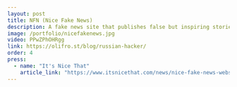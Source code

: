 ```yaml
---
layout: post
title: NFN (Nice Fake News)
description: A fake news site that publishes false but inspiring stories.
image: /portfolio/nicefakenews.jpg
video: PPwZPhOHRgg
link: https://olifro.st/blog/russian-hacker/
order: 4
press:
  - name: "It's Nice That"
    article_link: "https://www.itsnicethat.com/news/nice-fake-news-website-oli-frost-digital-010818"
---
```


